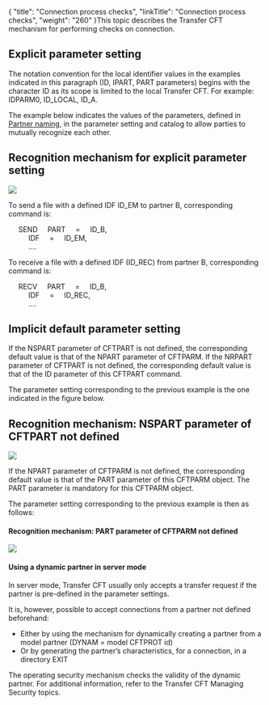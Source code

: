 {
    "title": "Connection  process checks",
    "linkTitle": "Connection process checks",
    "weight": "260"
}This topic describes the Transfer CFT mechanism for performing checks
on connection.

## Explicit parameter setting

The notation convention for the local identifier values in the examples
indicated in this paragraph (ID, IPART, PART parameters) begins with the
character ID as its scope is limited to the local Transfer CFT. For example:
IDPARM0, ID\_LOCAL, ID\_A.

The example below indicates the values of the parameters, defined in
[Partner naming](../partner_naming_conventions), in the parameter setting and catalog to allow parties
to mutually recognize each other.

## Recognition mechanism for explicit parameter setting

![]($1)

To send a file with a defined IDF ID\_EM to partner B, corresponding
command is:

     SEND     PART    
=     ID\_B,  
          IDF    
=     ID\_EM,  
          ....

To receive a file with a defined IDF (ID\_REC) from partner B, corresponding
command is:

     RECV     PART    
=     ID\_B,  
          IDF    
=     ID\_REC,  
          ....

## Implicit default parameter setting

If the NSPART parameter of CFTPART is not defined, the corresponding
default value is that of the NPART parameter of CFTPARM. If the NRPART
parameter of CFTPART is not defined, the corresponding default value is
that of the ID parameter of this CFTPART command.

The parameter setting corresponding to the previous example is the one
indicated in the figure below.

## Recognition mechanism: NSPART parameter of CFTPART not defined

![](/Images/TransferCFT/NSPART_undefined_CFTPART.gif)

If the NPART parameter of CFTPARM is not defined, the corresponding
default value is that of the PART parameter of this CFTPARM object. The
PART parameter is mandatory for this CFTPARM object.

The parameter setting corresponding to
the previous example is then as follows:

#### Recognition mechanism: PART parameter of CFTPARM not defined

![](/Images/TransferCFT/PART_not_defined_in_CFTPARM.jpg)

#### Using a dynamic partner in server mode

In server mode, Transfer CFT usually only accepts
a transfer request if the partner is pre-defined in the parameter settings.

It is, however, possible to accept connections from a partner not defined
beforehand:

- Either by using
    the mechanism for dynamically creating a partner from a model partner
    (DYNAM = model CFTPROT id)
- Or by generating
    the partner’s characteristics, for a connection, in a directory EXIT

The operating security mechanism checks the validity of the dynamic
partner. For additional information, refer to the Transfer CFT Managing
Security topics.
